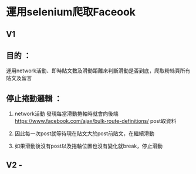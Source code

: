 # 運用selenium爬取Faceook


## V1
## 目的 ：

運用network活動、即時貼文數及滑動距離來判斷滑動是否到底，爬取粉絲頁所有貼文及留言

## 停止捲動邏輯 ：

1. network活動
發現每當滑動捲軸時就會向後端 https://www.facebook.com/ajax/bulk-route-definitions/ post取資料

2. 因此每一次post就等待現在貼文大於post前貼文，在繼續滑動

3. 如果滑動後沒有post以及捲軸位置也沒有變化就break，停止滑動

## V2 -

